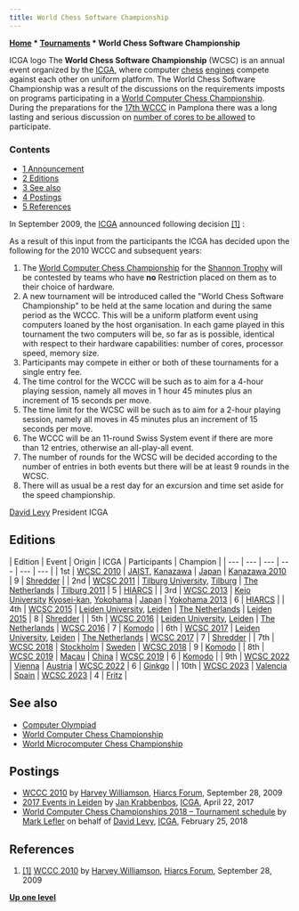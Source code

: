 ```yaml
---
title: World Chess Software Championship
---
```

**[Home](Home "Home") \* [Tournaments](Tournaments_and_Matches "Tournaments and Matches") \* World Chess Software Championship**



[](https://icga.org/) ICGA logo
The **World Chess Software Championship** (WCSC) is an annual event organized by the [ICGA](ICGA "ICGA"), where computer [chess](Chess "Chess") [engines](Engines "Engines") compete against each other on uniform platform. The World Chess Software Championship was a result of the discussions on the requirements imposts on programs participating in a [World Computer Chess Championship](World_Computer_Chess_Championship "World Computer Chess Championship"). During the preparations for the [17th WCCC](WCCC_2009 "WCCC 2009") in Pamplona there was a long lasting and serious discussion on [number of cores to be allowed](World_Computer_Chess_Championship#HardwareLimit "World Computer Chess Championship") to participate.



### Contents


* [1 Announcement](#announcement)
* [2 Editions](#editions)
* [3 See also](#see-also)
* [4 Postings](#postings)
* [5 References](#references)






In September 2009, the [ICGA](ICGA "ICGA") announced following decision <a id="cite-note-1" href="#cite-ref-1">[1]</a> :


As a result of this input from the participants the ICGA has decided upon the following for the 2010 WCCC and subsequent years:



1. The [World Computer Chess Championship](World_Computer_Chess_Championship "World Computer Chess Championship") for the [Shannon Trophy](Shannon_Trophy "Shannon Trophy") will be contested by teams who have **no** Restriction placed on them as to their choice of hardware.
2. A new tournament will be introduced called the "World Chess Software Championship" to be held at the same location and during the same period as the WCCC. This will be a uniform platform event using computers loaned by the host organisation. In each game played in this tournament the two computers will be, so far as is possible, identical with respect to their hardware capabilities: number of cores, processor speed, memory size.
3. Participants may compete in either or both of these tournaments for a single entry fee.
4. The time control for the WCCC will be such as to aim for a 4-hour playing session, namely all moves in 1 hour 45 minutes plus an increment of 15 seconds per move.
5. The time limit for the WCSC will be such as to aim for a 2-hour playing session, namely all moves in 45 minutes plus an increment of 15 seconds per move.
6. The WCCC will be an 11-round Swiss System event if there are more than 12 entries, otherwise an all-play-all event.
7. The number of rounds for the WCSC will be decided according to the number of entries in both events but there will be at least 9 rounds in the WCSC.
8. There will as usual be a rest day for an excursion and time set aside for the speed championship.


[David Levy](David_Levy "David Levy")
President ICGA



## Editions




|  Edition
 |  Event
 |  Origin
 |  ICGA
 |  Participants
 |  Champion
 |
| --- | --- | --- | --- | --- | --- |
|  1st
 | [WCSC 2010](WCSC_2010 "WCSC 2010") | [JAIST](JAIST "JAIST"), [Kanazawa](https://en.wikipedia.org/wiki/Kanazawa,_Ishikawa) | [Japan](https://en.wikipedia.org/wiki/Japan) | [Kanazawa 2010](http://www.game-ai-forum.org/icga-tournaments/event.php?id=42) |  9
 | [Shredder](Shredder "Shredder") |
|  2nd
 | [WCSC 2011](WCSC_2011 "WCSC 2011") | [Tilburg University](Tilburg_University "Tilburg University"), [Tilburg](https://en.wikipedia.org/wiki/Tilburg) | [The Netherlands](https://en.wikipedia.org/wiki/Netherlands) | [Tilburg 2011](http://www.game-ai-forum.org/icga-tournaments/event.php?id=43) |  5
 | [HIARCS](HIARCS "HIARCS") |
|  3rd
 | [WCSC 2013](WCSC_2013 "WCSC 2013") | [Keio University](https://en.wikipedia.org/wiki/Keio_University) [Kyosei-kan](https://en.wikipedia.org/wiki/Campus_of_Keio_University), [Yokohama](https://en.wikipedia.org/wiki/Yokohama) | [Japan](https://en.wikipedia.org/wiki/Japan) | [Yokohama 2013](http://www.game-ai-forum.org/icga-tournaments/event.php?id=44) |  6
 | [HIARCS](HIARCS "HIARCS") |
|  4th
 | [WCSC 2015](WCSC_2015 "WCSC 2015") | [Leiden University](Leiden_University "Leiden University"), [Leiden](https://en.wikipedia.org/wiki/Leiden) | [The Netherlands](https://en.wikipedia.org/wiki/Netherlands) | [Leiden 2015](http://www.game-ai-forum.org/icga-tournaments/tournament.php?id=293) |  8
 | [Shredder](Shredder "Shredder") |
|  5th
 | [WCSC 2016](WCSC_2016 "WCSC 2016") | [Leiden University](Leiden_University "Leiden University"), [Leiden](https://en.wikipedia.org/wiki/Leiden) | [The Netherlands](https://en.wikipedia.org/wiki/Netherlands) | [WCSC 2016](http://icga.org//?page_id=1679) |  7
 | [Komodo](Komodo "Komodo") |
|  6th
 | [WCSC 2017](WCSC_2017 "WCSC 2017") | [Leiden University](Leiden_University "Leiden University"), [Leiden](https://en.wikipedia.org/wiki/Leiden) | [The Netherlands](https://en.wikipedia.org/wiki/Netherlands) | [WCSC 2017](https://icga.org/?page_id=1992) |  7
 | [Shredder](Shredder "Shredder") |
|  7th
 | [WCSC 2018](WCSC_2018 "WCSC 2018") | [Stockholm](https://en.wikipedia.org/wiki/Stockholm) | [Sweden](https://en.wikipedia.org/wiki/Sweden) | [WCSC 2018](https://icga.org/?page_id=2461) |  9
 | [Komodo](Komodo "Komodo") |
|  8th
 | [WCSC 2019](WCSC_2019 "WCSC 2019") | [Macau](https://en.wikipedia.org/wiki/Macau) | [China](https://en.wikipedia.org/wiki/China) | [WCSC 2019](https://icga.org/?page_id=2804) |  6
 | [Komodo](Komodo "Komodo") |
|  9th
 | [WCSC 2022](index.php?title=WCSC_2022&action=edit&redlink=1 "WCSC 2022 (page does not exist)") | [Vienna](https://en.wikipedia.org/wiki/Vienna) | [Austria](https://en.wikipedia.org/wiki/Austria) | [WCSC 2022](https://icga.org/?page_id=3539) |  6
 | [Ginkgo](Ginkgo "Ginkgo") |
|  10th
 | [WCSC 2023](index.php?title=WCSC_2023&action=edit&redlink=1 "WCSC 2023 (page does not exist)") | [Valencia](https://en.wikipedia.org/wiki/Valencia) | [Spain](https://en.wikipedia.org/wiki/Spain) | [WCSC 2023](https://webdocs.cs.ualberta.ca/~jonathan/WCCC2023/WCSC/wcsc2023.html) |  4
 | [Fritz](Fritz "Fritz") |


## See also


* [Computer Olympiad](Computer_Olympiad "Computer Olympiad")
* [World Computer Chess Championship](World_Computer_Chess_Championship "World Computer Chess Championship")
* [World Microcomputer Chess Championship](World_Microcomputer_Chess_Championship "World Microcomputer Chess Championship")


## Postings


* [WCCC 2010](http://hiarcs.net/forums/viewtopic.php?t=2683&sid=bac3b22ee9b7cfff9f9f0a8d553d3b08) by [Harvey Williamson](Harvey_Williamson "Harvey Williamson"), [Hiarcs Forum](Computer_Chess_Forums "Computer Chess Forums"), September 28, 2009
* [2017 Events in Leiden](http://icga.org//?p=1966) by [Jan Krabbenbos](Jan_Krabbenbos "Jan Krabbenbos"), [ICGA](ICGA "ICGA"), April 22, 2017
* [World Computer Chess Championships 2018 – Tournament schedule](http://icga.org//?p=2289) by [Mark Lefler](Mark_Lefler "Mark Lefler") on behalf of [David Levy](David_Levy "David Levy"), [ICGA](ICGA "ICGA"), February 25, 2018


## References


1. <a id="cite-ref-1" href="#cite-note-1">[1]</a> [WCCC 2010](http://hiarcs.net/forums/viewtopic.php?t=2683&sid=bac3b22ee9b7cfff9f9f0a8d553d3b08) by [Harvey Williamson](Harvey_Williamson "Harvey Williamson"), [Hiarcs Forum](Computer_Chess_Forums "Computer Chess Forums"), September 28, 2009

**[Up one level](Tournaments_and_Matches "Tournaments and Matches")**







 
